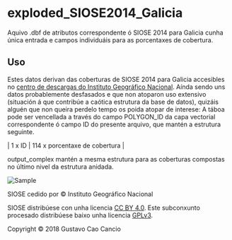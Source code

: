 # exploded_SIOSE2014_Galicia
Aquivo .dbf de atributos correspondente ó SIOSE 2014 para Galicia cunha única entrada e campos individuáis para as porcentaxes de cobertura.
## Uso
Estes datos derivan das coberturas de SIOSE 2014 para Galicia accesibles no [centro de descargas do Instituto Geográfico Nacional](http://centrodedescargas.cnig.es/CentroDescargas/).
Aínda sendo uns datos probablemente desfasados e que non atoparon uso extensivo (situación á que contribúe a caótica estrutura da base de datos), quizáis alguén que non queira perdelo tempo os poida atopar de interese:
A táboa pode ser vencellada a través do campo POLYGON_ID da capa vectorial correspondente ó campo ID do presente arquivo, que mantén a estrutura seguinte.

|     1 x ID     |            114 x porcentaxe de cobertura                             |

output_complex mantén a mesma estrutura para as coberturas compostas no último nivel da estrutura anidada.

![Sample](https://github.com/gottstaff/exploded_SIOSE2014_Galicia/blob/master/37659027.jpg)

SIOSE cedido por © Instituto Geográfico Nacional

SIOSE distribúese con unha licencia [CC BY 4.0](https://creativecommons.org/licenses/by/4.0/legalcode).
Este subconxunto procesado distribúese baixo unha licencia [GPLv3](https://wiki.creativecommons.org/wiki/ShareAlike_compatibility:_GPLv3).

Copyright © 2018 Gustavo Cao Cancio
